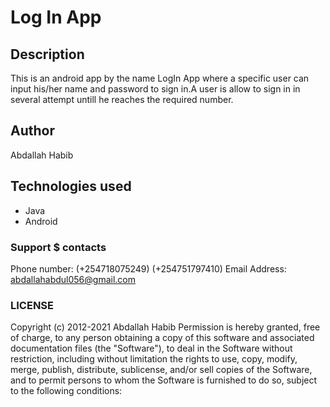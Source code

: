 
# Log In App


## Description
This is an android app by the name LogIn App where a specific user can input his/her name and password to sign in.A user is allow to sign in in several attempt untill he reaches the required number.

## Author
 Abdallah Habib
## Technologies used
* Java
* Android

### Support $ contacts
Phone number: (+254718075249)
          (+254751797410)
Email Address: abdallahabdul056@gmail.com
### LICENSE
Copyright (c) 2012-2021 Abdallah Habib
Permission is hereby granted, free of charge, to any person obtaining a copy of this software and associated documentation files (the "Software"), to deal in the Software without restriction, including without limitation the rights to use, copy, modify, merge, publish, distribute, sublicense, and/or sell copies of the Software, and to permit persons to whom the Software is furnished to do so, subject to the following conditions:
